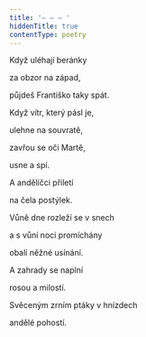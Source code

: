 ```yaml
---
title: '– – – '
hiddenTitle: true
contentType: poetry
---
```


<section>

Když uléhají beránky

za obzor na západ,

půjdeš Františko taky spát.

Když vítr, který pásl je,

ulehne na souvratě,

zavřou se oči Martě,

usne a spí.

A andělíčci přiletí

na čela postýlek.

Vůně dne rozleží se v snech

a s vůní noci promíchány

obalí něžné usínání.

A zahrady se naplní

rosou a milostí.

Svěceným zrním ptáky v hnízdech

andělé pohostí.

</section>

